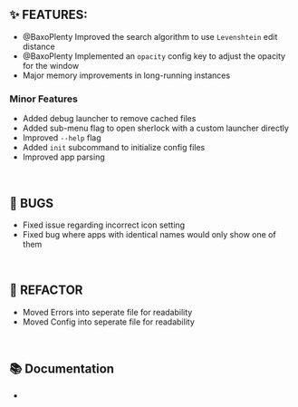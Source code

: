 ## ✨ FEATURES:

- @BaxoPlenty Improved the search algorithm to use `Levenshtein` edit distance
- @BaxoPlenty Implemented an `opacity` config key to adjust the opacity for the window
- Major memory improvements in long-running instances

### Minor Features
- Added debug launcher to remove cached files
- Added sub-menu flag to open sherlock with a custom launcher directly
- Improved `--help` flag
- Added `init` subcommand to initialize config files
- Improved app parsing

<br>

## 🐞 BUGS

- Fixed issue regarding incorrect icon setting
- Fixed bug where apps with identical names would only show one of them

<br>

## 🔧 REFACTOR

- Moved Errors into seperate file for readability
- Moved Config into seperate file for readability

<br>

## 📚 Documentation

- 

<br>
